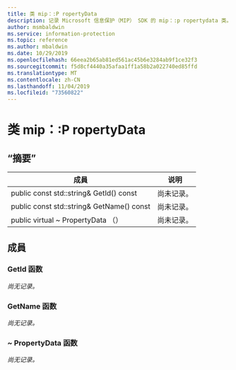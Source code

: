 ```yaml
---
title: 类 mip：:P ropertyData
description: 记录 Microsoft 信息保护（MIP） SDK 的 mip：:p ropertydata 类。
author: msmbaldwin
ms.service: information-protection
ms.topic: reference
ms.author: mbaldwin
ms.date: 10/29/2019
ms.openlocfilehash: 66eea2b65ab81ed561ac45b6e3284ab9f1ce32f3
ms.sourcegitcommit: f5d8cf4440a35afaa1ff1a58b2a022740ed85ffd
ms.translationtype: MT
ms.contentlocale: zh-CN
ms.lasthandoff: 11/04/2019
ms.locfileid: "73560822"
---
```

# <a name="class-mippropertydata"></a>类 mip：:P ropertyData 
  
## <a name="summary"></a>“摘要”
 成員                        | 说明                                
--------------------------------|---------------------------------------------
public const std::string& GetId() const  | 尚未记录。
public const std::string& GetName() const  | 尚未记录。
public virtual ~ PropertyData （）  | 尚未记录。
  
## <a name="members"></a>成員
  
### <a name="getid-function"></a>GetId 函数
_尚无记录。_

  
### <a name="getname-function"></a>GetName 函数
_尚无记录。_

  
### <a name="propertydata-function"></a>~ PropertyData 函数
_尚无记录。_
